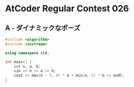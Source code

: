 # AtCoder Regular Contest 026
## A - ダイナミックなポーズ
```cpp
#include <algorithm>
#include <iostream>

using namespace std;

int main() {
    int n, a, b;
    cin >> n >> a >> b;
    cout << max(n - 5, 0) * a + min(n, 5) * b << endl;
}
```
